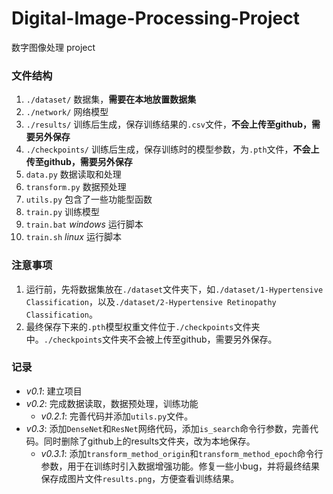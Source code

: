 # Digital-Image-Processing-Project
数字图像处理 project

### 文件结构

1. `./dataset/` 数据集，**需要在本地放置数据集**
2. `./network/` 网络模型
3. `./results/` 训练后生成，保存训练结果的`.csv`文件，**不会上传至github，需要另外保存**
4. `./checkpoints/` 训练后生成，保存训练时的模型参数，为`.pth`文件，**不会上传至github，需要另外保存**
5. `data.py` 数据读取和处理
6. `transform.py` 数据预处理
7. `utils.py` 包含了一些功能型函数
8. `train.py` 训练模型
9. `train.bat` *windows* 运行脚本
10. `train.sh` *linux* 运行脚本

### 注意事项

1. 运行前，先将数据集放在`./dataset`文件夹下，如`./dataset/1-Hypertensive Classification`，以及`./dataset/2-Hypertensive Retinopathy Classification`。
2. 最终保存下来的`.pth`模型权重文件位于`./checkpoints`文件夹中。`./checkpoints`文件夹不会被上传至github，需要另外保存。

### 记录

- *v0.1*: 建立项目
- *v0.2*: 完成数据读取，数据预处理，训练功能
  - *v0.2.1*: 完善代码并添加`utils.py`文件。
- *v0.3*: 添加`DenseNet`和`ResNet`网络代码，添加`is_search`命令行参数，完善代码。同时删除了github上的results文件夹，改为本地保存。
  - *v0.3.1*: 添加`transform_method_origin`和`transform_method_epoch`命令行参数，用于在训练时引入数据增强功能。修复一些小bug，并将最终结果保存成图片文件`results.png`，方便查看训练结果。